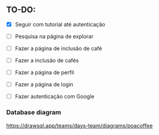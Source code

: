 ## TO-DO:
- [x] Seguir com tutorial até autenticação
- [ ] Pesquisa na página de explorar
- [ ] Fazer a página de inclusão de café
- [ ] Fazer a inclusão de cafés
- [ ] Fazer a página de perfil
- [ ] Fazer a página de login
- [ ] Fazer autenticação com Google




### Database diagram
https://drawsql.app/teams/days-team/diagrams/poacoffee